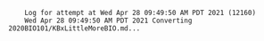         Log for attempt at Wed Apr 28 09:49:50 AM PDT 2021 (12160)
        Wed Apr 28 09:49:50 AM PDT 2021 Converting 2020BIO101/KBxLittleMoreBIO.md...
